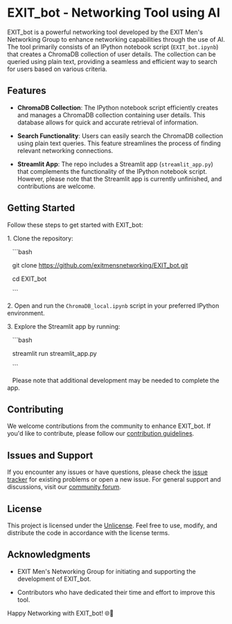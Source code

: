 # EXIT_bot - Networking Tool using AI

EXIT_bot is a powerful networking tool developed by the EXIT Men's Networking Group to enhance networking capabilities through the use of AI. The tool primarily consists of an IPython notebook script (`EXIT_bot.ipynb`) that creates a ChromaDB collection of user details. The collection can be queried using plain text, providing a seamless and efficient way to search for users based on various criteria.

## Features

- **ChromaDB Collection**: The IPython notebook script efficiently creates and manages a ChromaDB collection containing user details. This database allows for quick and accurate retrieval of information.

- **Search Functionality**: Users can easily search the ChromaDB collection using plain text queries. This feature streamlines the process of finding relevant networking connections.

- **Streamlit App**: The repo includes a Streamlit app (`streamlit_app.py`) that complements the functionality of the IPython notebook script. However, please note that the Streamlit app is currently unfinished, and contributions are welcome.

## Getting Started

Follow these steps to get started with EXIT_bot:

1\. Clone the repository:

   ```bash

   git clone https://github.com/exitmensnetworking/EXIT_bot.git

   cd EXIT_bot

   ```

2\. Open and run the `ChromaDB_local.ipynb` script in your preferred IPython environment.

3\. Explore the Streamlit app by running:

   ```bash

   streamlit run streamlit_app.py

   ```

   Please note that additional development may be needed to complete the app.

## Contributing

We welcome contributions from the community to enhance EXIT_bot. If you'd like to contribute, please follow our [contribution guidelines](CONTRIBUTING.md).

## Issues and Support

If you encounter any issues or have questions, please check the [issue tracker](https://github.com/exitmensnetworking/EXIT_bot/issues) for existing problems or open a new issue. For general support and discussions, visit our [community forum](https://exitmensnetworking.com/forum).

## License

This project is licensed under the [Unlicense](LICENSE). Feel free to use, modify, and distribute the code in accordance with the license terms.

## Acknowledgments

- EXIT Men's Networking Group for initiating and supporting the development of EXIT_bot.

- Contributors who have dedicated their time and effort to improve this tool.

Happy Networking with EXIT_bot! 🌐🚀